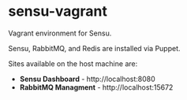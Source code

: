 # sensu-vagrant

Vagrant environment for Sensu.

Sensu, RabbitMQ, and Redis are installed via Puppet.

Sites available on the host machine are:

- __Sensu Dashboard__ - http://localhost:8080
- __RabbitMQ Managment__ - http://localhost:15672
